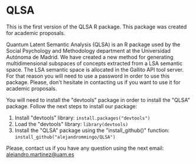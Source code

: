# QLSA

This is the first version of the QLSA R package. This package was created for academic proposals. 

Quantum Latent Semantic Analysis (QLSA) is an R package used by the Social Psychology and Methodology department at the Universidad Autónoma de Madrid. We have created a new method for generating multidimensional subspaces of concepts extracted from a LSA semantic space.
The LSA semantic space is allocated in the Gallito API tool server. For that reason you will need to use a password in order to use this package. Please, don't hesitate in contacting us if you want to use it for academic proposals.

You will need to install the "devtools" package in order to install the "QLSA" package.
Follow the next steps to install our package:

1. Install "devtools" library: `install.packages("devtools")`
2. Load the "devtools" library: `library(devtools)`
3. Install the "QLSA" package using the "install_github()" function: `install_github("alejandrommingo/QLSA")`

Please, contact us if you have any question using the next email: alejandro.martinez@uam.es
